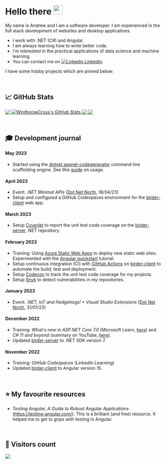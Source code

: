 
# Hello there <img src="https://birderstorage.blob.core.windows.net/domain/wave.gif" width="30px" height="30px" />

My name is Andrew and I am a software developer.  I am experienced in the full stack development of websites and desktop applications.

- I work with .NET (C#) and Angular.
- I am always learning how to write better code.
- I'm interested in the practical applications of data science and machine learning.
- You can contact me on  [![Linkedin](https://i.stack.imgur.com/gVE0j.png) LinkedIn][2].

[2]: https://www.linkedin.com/in/andrewstuartcross/

I have some hobby projects which are pinned below:

&nbsp;
## &#x1f4c8; GitHub Stats

<a href="https://github.com/WinthorpeCross/WinthorpeCross">
  <img align="center" src="https://github-readme-stats.vercel.app/api/top-langs/?username=WinthorpeCross&hide=html,scss&title_color=ffffff&text_color=c9cacc&icon_color=2bbc8a&bg_color=1d1f21&langs_count=3" />
</a>
<a href="https://github.com/WinthorpeCross/WinthorpeCross">
  <img align="center" src="https://github-readme-stats.vercel.app/api?username=WinthorpeCross&show_icons=true&line_height=27&count_private=true&title_color=ffffff&text_color=c9cacc&icon_color=2bbc8a&bg_color=1d1f21" alt="WinthorpeCross's GitHub Stats" />
</a>

<a href="https://github.com/WinthorpeCross/birder-server">
  <img align="center" src="https://github-readme-stats.vercel.app/api/pin/?username=WinthorpeCross&repo=birder-server&title_color=ffffff&text_color=c9cacc&icon_color=2bbc8a&bg_color=1d1f21" />
</a>

<a href="https://github.com/WinthorpeCross/birder-client">
  <img align="center" src="https://github-readme-stats.vercel.app/api/pin/?username=WinthorpeCross&repo=birder-client&title_color=ffffff&text_color=c9cacc&icon_color=2bbc8a&bg_color=1d1f21" />
</a> 

&nbsp;
## :mortar_board: Development journal

#### May 2023
- Started using the <a href="https://github.com/dotnet/Scaffolding">dotnet aspnet-codegenerator</a> command line scaffolding engine.  See this <a href="https://learn.microsoft.com/en-us/aspnet/core/fundamentals/tools/dotnet-aspnet-codegenerator?view=aspnetcore-7.0">guide</a> on usage.
<!-- - Swagger??????? -->
<!-- - Event:  _MongoDB and .NET_  (<a href="https://dotnetnorth.org.uk/">Dot Net North</a>, 23/05/23) -->

#### April 2023
- Event:  _.NET Minimal APIs_  (<a href="https://dotnetnorth.org.uk/">Dot Net North</a>, 18/04/23)
- Setup and configured a GitHub Codespaces environment for the <a href="https://github.com/WinthorpeCross/birder-client">birder-client</a> web app.

#### March 2023
- Setup <a href="https://github.com/coverlet-coverage/coverlet">Coverlet</a> to report the unit test code coverage on the <a href="https://github.com/WinthorpeCross/birder-server">birder-server</a> .NET repository.

#### February 2023
- Training: Using [Azure Static Web Apps](https://docs.microsoft.com/azure/static-web-apps/overview) to deploy new static web sites. Experimented with the [Angular quickstart](https://docs.microsoft.com/azure/static-web-apps/getting-started?tabs=angular) tutorial.
- Setup continuous integration (CI) with [GitHub Actions](https://github.com/features/actions) on <a href="https://github.com/WinthorpeCross/birder-client">birder-client</a> to automate the build, test and deployment.  
- Setup [Codecov](https://about.codecov.io/) to track the unit test code coverage for my projects.
- Setup [Snyk](https://snyk.io/) to detect vulnerabilities in my repositories.

#### January 2023
- Event:  _.NET, IoT and Hedgehogs! + Visual Studio Extensions_  (<a href="https://dotnetnorth.org.uk/">Dot Net North</a>, 31/01/23)

#### December 2022
- Training: _What's new in ASP.NET Core 7.0_ (Microsoft Learn, <a href="https://learn.microsoft.com/en-us/aspnet/core/release-notes/aspnetcore-7.0?source=recommendations&view=aspnetcore-7.0">here</a>) and _C# 11 and beyond_ (summary on YouTube, <a href="https://www.youtube.com/watch?v=Z8SL0Vv30j8">here</a>).
- Updated <a href="https://github.com/WinthorpeCross/birder-server">birder-server</a> to .NET SDK version 7.

#### November 2022
- Training: _GitHub Codespaces_ (LinkedIn Learning)
- Updated <a href="https://github.com/WinthorpeCross/birder-client">birder-client</a> to Angular version 15.

&nbsp;
## :star: My favourite resources
- _Testing Angular, A Guide to Robust Angular Applications_ (https://testing-angular.com/).  This is a brilliant (and free) resource.  It helped me to get to grips with testing in Angular.


&nbsp;
## :abacus: Visitors count

<img src="https://profile-counter.glitch.me/WinthorpeCross/count.svg" />
